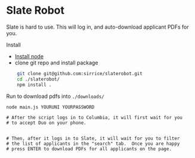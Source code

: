 # Slate Robot

Slate is hard to use.  This will log in, and auto-download applicant PDFs for you.

Install

* [Install node](https://nodejs.org/en/download/)
* clone git repo and install package

```bash
    git clone git@github.com:sirrice/slaterobot.git
    cd ./slaterobot/
    npm install .
```    

Run to download pdfs into `./downloads/`

    node main.js YOURUNI YOURPASSWORD

    # After the script logs in to Columbia, it will first wait for you
    # to accept Duo on your phone.


    # Then, after it logs in to Slate, it will wait for you to filter
    # the list of applicants in the "search" tab.  Once you are happy 
    # press ENTER to download PDFs for all applicants on the page.
    
